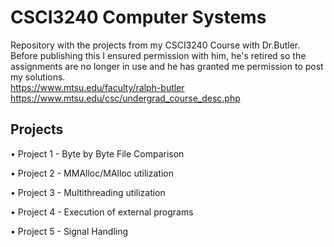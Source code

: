 
# CSCI3240 Computer Systems

Repository with the projects from my CSCI3240 Course with Dr.Butler. Before publishing this I ensured permission with him, he's retired so the assignments are no longer in use and he has granted me permission to post my solutions.<br />
https://www.mtsu.edu/faculty/ralph-butler <br />
https://www.mtsu.edu/csc/undergrad_course_desc.php<br />


## Projects 
• Project 1 - Byte by Byte File Comparison

• Project 2 - MMAlloc/MAlloc utilization

• Project 3 - Multithreading utilization

• Project 4 - Execution of external programs

• Project 5 - Signal Handling
